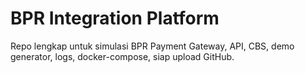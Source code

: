 # BPR Integration Platform
Repo lengkap untuk simulasi BPR Payment Gateway, API, CBS, demo generator, logs, docker-compose, siap upload GitHub.